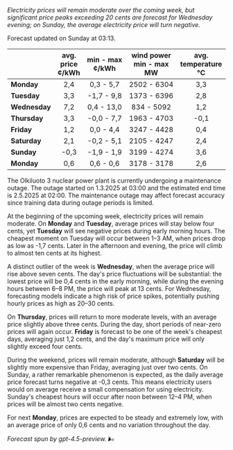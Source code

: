 *Electricity prices will remain moderate over the coming week, but significant price peaks exceeding 20 cents are forecast for Wednesday evening; on Sunday, the average electricity price will turn negative.*

Forecast updated on Sunday at 03:13.

|              | avg.<br>price<br>¢/kWh | min - max<br>¢/kWh | wind power<br>min - max<br>MW | avg.<br>temperature<br>°C |
|:-------------|:----------------:|:----------------:|:-------------:|:-------------:|
| **Monday**      |       2,4        |     0,3 - 5,7      |     2502 - 6304     |      3,3       |
| **Tuesday**     |       3,3        |    -1,7 - 9,8      |     1373 - 6396     |      2,8       |
| **Wednesday**   |       7,2        |     0,4 - 13,0     |      834 - 5092     |      1,2       |
| **Thursday**    |       3,3        |    -0,0 - 7,7      |     1963 - 4703     |     -0,1       |
| **Friday**      |       1,2        |     0,0 - 4,4      |     3247 - 4428     |      0,4       |
| **Saturday**    |       2,1        |    -0,2 - 5,1      |     2105 - 4247     |      2,4       |
| **Sunday**      |      -0,3        |    -1,9 - 1,9      |     3199 - 4274     |      3,6       |
| **Monday**      |       0,6        |     0,6 - 0,6      |     3178 - 3178     |      2,6       |

The Olkiluoto 3 nuclear power plant is currently undergoing a maintenance outage. The outage started on 1.3.2025 at 03:00 and the estimated end time is 2.5.2025 at 02:00. The maintenance outage may affect forecast accuracy since training data during outage periods is limited.

At the beginning of the upcoming week, electricity prices will remain moderate. On **Monday** and **Tuesday**, average prices will stay below four cents, yet **Tuesday** will see negative prices during early morning hours. The cheapest moment on Tuesday will occur between 1–3 AM, when prices drop as low as -1,7 cents. Later in the afternoon and evening, the price will climb to almost ten cents at its highest.

A distinct outlier of the week is **Wednesday**, when the average price will rise above seven cents. The day's price fluctuations will be substantial: the lowest price will be 0,4 cents in the early morning, while during the evening hours between 6–8 PM, the price will peak at 13 cents. For Wednesday, forecasting models indicate a high risk of price spikes, potentially pushing hourly prices as high as 20–30 cents.

On **Thursday**, prices will return to more moderate levels, with an average price slightly above three cents. During the day, short periods of near-zero prices will again occur. **Friday** is forecast to be one of the week's cheapest days, averaging just 1,2 cents, and the day's maximum price will only slightly exceed four cents.

During the weekend, prices will remain moderate, although **Saturday** will be slightly more expensive than Friday, averaging just over two cents. On Sunday, a rather remarkable phenomenon is expected, as the daily average price forecast turns negative at -0,3 cents. This means electricity users would on average receive a small compensation for using electricity. Sunday's cheapest hours will occur after noon between 12–4 PM, when prices will be almost two cents negative.

For next **Monday**, prices are expected to be steady and extremely low, with an average price of only 0,6 cents and no variation throughout the day.

*Forecast spun by gpt-4.5-preview.* 🌬️
